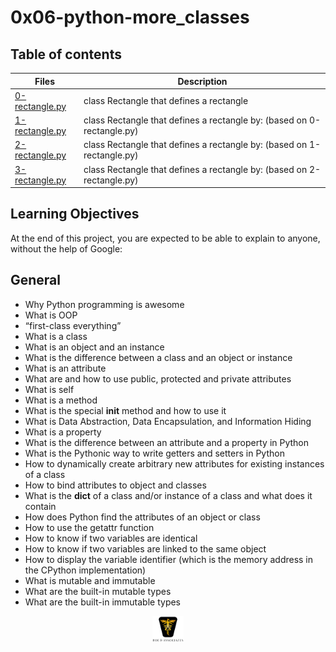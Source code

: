 # 0x06-python-more_classes

## Table of contents

| Files                                                                                                                                               | Description                                                            |
| --------------------------------------------------------------------------------------------------------------------------------------------------- | ---------------------------------------------------------------------- |
| [0-rectangle.py](https://github.com/ronroeandassociates/holbertonschool-higher_level_programming/blob/main/0x06-python-more_classes/0-rectangle.py) | class Rectangle that defines a rectangle                               |
| [1-rectangle.py](https://github.com/ronroeandassociates/holbertonschool-higher_level_programming/blob/main/0x06-python-more_classes/1-rectangle.py) | class Rectangle that defines a rectangle by: (based on 0-rectangle.py) |
| [2-rectangle.py](https://github.com/ronroeandassociates/holbertonschool-higher_level_programming/blob/main/0x06-python-more_classes/2-rectangle.py) | class Rectangle that defines a rectangle by: (based on 1-rectangle.py) |
| [3-rectangle.py](https://github.com/ronroeandassociates/holbertonschool-higher_level_programming/blob/main/0x06-python-more_classes/3-rectangle.py) | class Rectangle that defines a rectangle by: (based on 2-rectangle.py) |

## Learning Objectives

At the end of this project, you are expected to be able to explain to anyone, without the help of Google:

## General

- Why Python programming is awesome
- What is OOP
- “first-class everything”
- What is a class
- What is an object and an instance
- What is the difference between a class and an object or instance
- What is an attribute
- What are and how to use public, protected and private attributes
- What is self
- What is a method
- What is the special **init** method and how to use it
- What is Data Abstraction, Data Encapsulation, and Information Hiding
- What is a property
- What is the difference between an attribute and a property in Python
- What is the Pythonic way to write getters and setters in Python
- How to dynamically create arbitrary new attributes for existing instances of a class
- How to bind attributes to object and classes
- What is the **dict** of a class and/or instance of a class and what does it contain
- How does Python find the attributes of an object or class
- How to use the getattr function
- How to know if two variables are identical
- How to know if two variables are linked to the same object
- How to display the variable identifier (which is the memory address in the CPython implementation)
- What is mutable and immutable
- What are the built-in mutable types
- What are the built-in immutable types

<p align="center">
<img src="/images/roeHR-01.png" width=10% height=10%>
</p>
